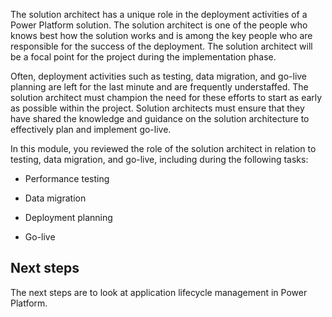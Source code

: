 The solution architect has a unique role in the deployment activities of a Power Platform solution. The solution architect is one of the people who knows best how the solution works and is among the key people who are responsible for the success of the deployment. The solution architect will be a focal point for the project during the implementation phase.

Often, deployment activities such as testing, data migration, and go-live planning are left for the last minute and are frequently understaffed. The solution architect must champion the need for these efforts to start as early as possible within the project. Solution architects must ensure that they have shared the knowledge and guidance on the solution architecture to effectively plan and implement go-live.

In this module, you reviewed the role of the solution architect in relation to testing, data migration, and go-live, including during the following tasks:

- Performance testing

- Data migration

- Deployment planning

- Go-live

## Next steps

The next steps are to look at application lifecycle management in Power Platform.
